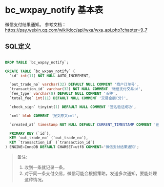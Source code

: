 # bc_wxpay_notify 基本表

微信支付结果通知。 参考文档： <https://pay.weixin.qq.com/wiki/doc/api/wxa/wxa_api.php?chapter=9_7>

## SQL定义

```sql

DROP TABLE `bc_wxpay_notify`;

CREATE TABLE `bc_wxpay_notify` (
  `id` int(11) NOT NULL AUTO_INCREMENT,

  `out_trade_no` varchar(32) DEFAULT NULL COMMENT '商户订单号',
  `transaction_id` varchar(32) NOT NULL COMMENT '微信支付交易id',
  `fee_type` varchar(8) DEFAULT NULL COMMENT '币种',
  `total_fee` int(11) DEFAULT NULL COMMENT '交易金额(分)',

  `check_sign` tinyint(1) DEFAULT NULL COMMENT '签名验证成功',

  `xml` blob COMMENT '报文原文xml',

  `created_at` timestamp NOT NULL DEFAULT CURRENT_TIMESTAMP COMMENT '创建时间',

  PRIMARY KEY (`id`),
  KEY `out_trade_no` (`out_trade_no`),
  KEY `transaction_id` (`transaction_id`)
) ENGINE=InnoDB DEFAULT CHARSET=utf8 COMMENT='微信支付结果通知';

```

> 备注:
> 1. 收到一条就记录一条。
> 2. 对于同一条支付交易，微信可能会根据策略，发送多次通知，要能处理这种情况。
